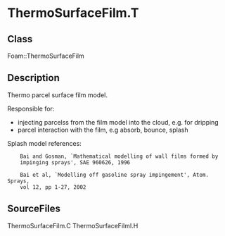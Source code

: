 # ThermoSurfaceFilm.T 
## Class
Foam::ThermoSurfaceFilm

## Description
Thermo parcel surface film model.

Responsible for:
- injecting parcelss from the film model into the cloud, e.g. for dripping
- parcel interaction with the film, e.g absorb, bounce, splash

Splash model references:

        Bai and Gosman, `Mathematical modelling of wall films formed by
        impinging sprays', SAE 960626, 1996

        Bai et al, `Modelling off gasoline spray impingement', Atom. Sprays,
        vol 12, pp 1-27, 2002


## SourceFiles
ThermoSurfaceFilm.C
ThermoSurfaceFilmI.H


